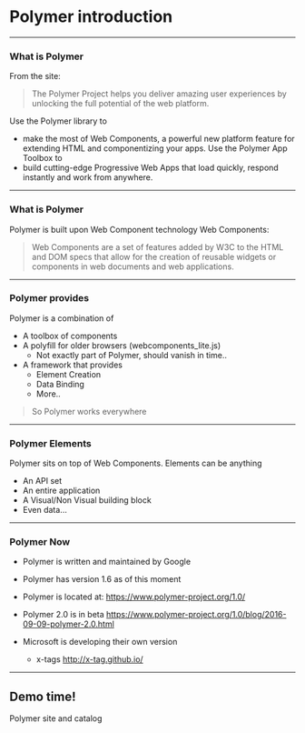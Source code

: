 # Polymer introduction

---
### What is Polymer
From the site:
> The Polymer Project helps you deliver amazing user experiences by 
> unlocking the full potential of the web platform.

Use the Polymer library to 
* make the most of Web Components, a powerful new platform feature for extending HTML and componentizing your apps.
Use the Polymer App Toolbox to
* build cutting-edge Progressive Web Apps that load quickly, respond instantly and work from anywhere.

---
### What is Polymer
Polymer is built upon Web Component technology
Web Components:
> Web Components are a set of features added by W3C to the HTML and DOM 
> specs that allow for the creation of reusable widgets or components 
> in web documents and web applications. 

---
### Polymer provides
Polymer is a combination of
* A toolbox of components
* A polyfill for older browsers (webcomponents_lite.js)
    * Not exactly part of Polymer, should vanish in time..
* A framework that provides 
    * Element Creation
    * Data Binding
    * More..
> So Polymer works everywhere

---
### Polymer Elements
Polymer sits on top of Web Components. 
Elements can be anything
* An API set
* An entire application
* A Visual/Non Visual building block 
* Even data...

---
### Polymer Now
* Polymer is written and maintained by Google
* Polymer has version 1.6 as of this moment
* Polymer is located at:
<a href="https://www.polymer-project.org/1.0/">https://www.polymer-project.org/1.0/</a>
* Polymer 2.0 is in beta
<a href="https://www.polymer-project.org/1.0/blog/2016-09-09-polymer-2.0.html">https://www.polymer-project.org/1.0/blog/2016-09-09-polymer-2.0.html</a>

* Microsoft is developing their own version
    - x-tags
<a href="http://x-tag.github.io/">http://x-tag.github.io/</a>

---
<!-- .slide: data-background="url('images/demo.jpg')" --> 
<!-- .slide: class="lab" -->
## Demo time!
Polymer site and catalog


